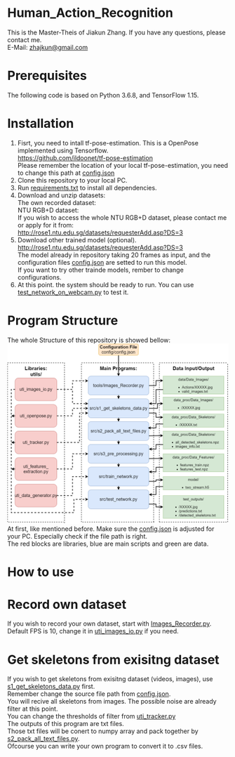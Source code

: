 # Human_Action_Recognition
This is the Master-Theis of Jiakun Zhang. If you have any questions, please contact me.<br>
E-Mail: zhajkun@gmail.com
# Prerequisites
The following code is based on Python 3.6.8, and TensorFlow 1.15. 
# Installation
1. Fisrt, you need to intall tf-pose-estimation. This is a OpenPose implemented using Tensorflow.<br>
https://github.com/ildoonet/tf-pose-estimation <br>
Please remember the location of your local tf-pose-estimation, you need to change this path at [config.json](./config/config.json)
2. Clone this repository to your local PC.
3. Run [requirements.txt](./requirements.txt) to install all dependencies.
4. Download and unzip datasets:<br>
The own recorded dataset:<br>
NTU RGB+D dataset:<br>
If you wish to access the whole NTU RGB+D dataset, please contact me or apply for it from:<br>
http://rose1.ntu.edu.sg/datasets/requesterAdd.asp?DS=3
5. Download other trained model (optional).<br>
http://rose1.ntu.edu.sg/datasets/requesterAdd.asp?DS=3  <br>
The model already in repository taking 20 frames as input, and the configuration files [config.json](./config/config.json) are setted to run this model. <br>
If you want to try other trainde models, rember to change configurations. <br>
6. At this point. the system should be ready to run. You can use [test_network_on_webcam.py](./src/test_network_on_webcam.py) to test it.
# Program Structure
The whole Structure of this repository is showed bellow:<br>
![GitHub](https://github.com/zhajkun/Human_Action_Recognition/blob/master/document/programm_structur_2.png)<br>
At first, like mentioned before. Make sure the [config.json](./config/config.json) is adjusted for your PC. Especially check if the file path is right. <br>
The red blocks are libraries, blue are main scripts and green are data. 
# How to use
# Record own dataset
If you wish to record your own dataset, start with [Images_Recorder.py](./tools/Images_Recorder.py). Default FPS is 10, change it in [uti_images_io.py](./utils/uti_images_io.py) if you need. 
# Get skeletons from exisitng dataset
If you wish to get skeletons from exisitng dataset (videos, images), use [s1_get_skeletons_data.py](./src/s1_get_skeletons_data.py) first.<br>
Remember change the source file path from [config.json](./config/config.json). <br>
You will recive all skeletons from images. The possible noise are already filter at this point.<br>
You can change the thresholds of filter from [uti_tracker.py](./utils/uti_tracker.py)<br>
The outputs of this program are txt files. <br>
Those txt files will be conert to numpy array and pack together by [s2_pack_all_text_files.py](./src/s2_pack_all_text_files.py).<br>
Ofcourse you can write your own program to convert it to .csv files.<br>
